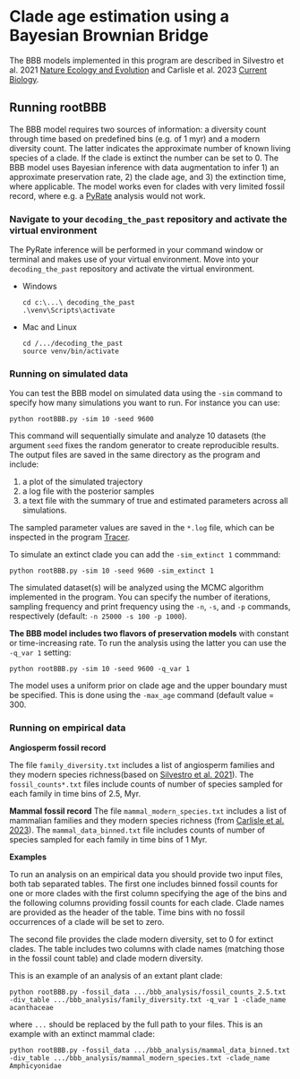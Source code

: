 # Clade age estimation using a Bayesian Brownian Bridge


The BBB models implemented in this program are described in Silvestro et al. 2021 [Nature Ecology and Evolution](https://doi.org/10.1038/s41559-020-01387-8) and Carlisle et al. 2023 [Current Biology](https://doi.org/10.1016/j.cub.2023.06.016). 

## Running rootBBB
The BBB model requires two sources of information: a diversity count through time based on predefined bins (e.g. of 1 myr) and a modern diversity count. The latter indicates the approximate number of known living species of a clade. If the clade is extinct the number can be set to 0. The BBB model uses Bayesian inference with data augmentation to infer 1) an approximate preservation rate, 2) the clade age, and 3) the extinction time, where applicable. The model works even for clades with very limited fossil record, where e.g. a [PyRate](https://github.com/dsilvestro/PyRate) analysis would not work. 

### Navigate to your `decoding_the_past` repository and activate the virtual environment
The PyRate inference will be performed in your command window or terminal and makes use of your virtual environment. Move into your `decoding_the_past` repository and activate the virtual environment.

* Windows
 
    ```
    cd c:\...\ decoding_the_past
    .\venv\Scripts\activate
    ```

* Mac and Linux

    ```
    cd /.../decoding_the_past
    source venv/bin/activate
    ```


### Running on simulated data
You can test the BBB model on simulated data using the `-sim` command to specify how many simulations you want to run. 
For instance you can use:

```
python rootBBB.py -sim 10 -seed 9600
```

This command will sequentially simulate and analyze 10 datasets (the argument `seed` fixes the random generator to create reproducible results. The output files are saved in the same directory as the program and include:  
1. a plot of the simulated trajectory  
2. a log file with the posterior samples  
3. a text file with the summary of true and estimated parameters across all simulations.

The sampled parameter values are saved in the `*.log` file, which can be inspected in the program [Tracer](https://beast.community/tracer).

To simulate an extinct clade you can add the `-sim_extinct 1` commmand:

```
python rootBBB.py -sim 10 -seed 9600 -sim_extinct 1
```
The simulated dataset(s) will be analyzed using the MCMC algorithm implemented in the program. You can specify the number of iterations, sampling frequency and print frequency using the `-n`, `-s`, and `-p` commands, respectively (default: `-n 25000 -s 100 -p 1000`). 

**The BBB model includes two flavors of preservation models** with constant or time-increasing rate. To run the analysis using the latter you can use the `-q_var 1` setting: 

```
python rootBBB.py -sim 10 -seed 9600 -q_var 1
```

The model uses a uniform prior on clade age and the upper boundary must be specified. This is done using the `-max_age` command (default value = 300. 


### Running on empirical data

**Angiosperm fossil record**

The file `family_diversity.txt` includes a list of angiosperm families and they modern species richness(based on [Silvestro et al. 2021](https://doi.org/10.1038/s41559-020-01387-8)). The `fossil_counts*.txt` files include counts of number of species sampled for each family in time bins of 2.5, Myr.  

**Mammal fossil record**
The file `mammal_modern_species.txt` includes a list of mammalian families and they modern species richness (from [Carlisle et al. 2023](https://doi.org/10.1016/j.cub.2023.06.016)). The `mammal_data_binned.txt` file includes counts of number of species sampled for each family in time bins of 1 Myr.  


**Examples**

To run an analysis on an empirical data you should provide two input files, both tab separated tables. The first one includes binned fossil counts for one or more clades with the first column specifying the age of the bins and the following columns providing fossil counts for each clade. Clade names are provided as the header of the table. 
Time bins with no fossil occurrences of a clade will be set to zero. 

The second file provides the clade modern diversity, set to 0 for extinct clades. The table includes two columns with clade names (matching those in the fossil count table) and clade modern diversity. 


This is an example of an analysis of an extant plant clade:

```
python rootBBB.py -fossil_data .../bbb_analysis/fossil_counts_2.5.txt -div_table .../bbb_analysis/family_diversity.txt -q_var 1 -clade_name acanthaceae
```

where `...` should be replaced by the full path to your files. 
This is an example with an extinct mammal clade:

```
python rootBBB.py -fossil_data .../bbb_analysis/mammal_data_binned.txt -div_table .../bbb_analysis/mammal_modern_species.txt -clade_name Amphicyonidae
```

